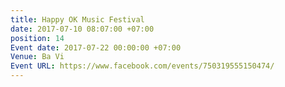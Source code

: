 ```yaml
---
title: Happy OK Music Festival
date: 2017-07-10 08:07:00 +07:00
position: 14
Event date: 2017-07-22 00:00:00 +07:00
Venue: Ba Vi
Event URL: https://www.facebook.com/events/750319555150474/
---
```


